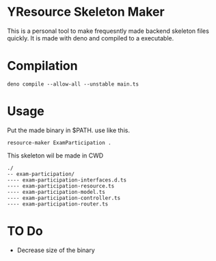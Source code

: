 # YResource Skeleton Maker
This is a personal tool to make frequesntly made backend skeleton files quickly. It is made with deno and compiled to a executable.

# Compilation
```
deno compile --allow-all --unstable main.ts
```

# Usage
Put the made binary in $PATH. use like this.
```
resource-maker ExamParticipation .
```

This skeleton wil be made in CWD

```
./
-- exam-participation/
---- exam-participation-interfaces.d.ts
---- exam-participation-resource.ts
---- exam-participation-model.ts
---- exam-participation-controller.ts
---- exam-participation-router.ts
```

# TO Do
- Decrease size of the binary
